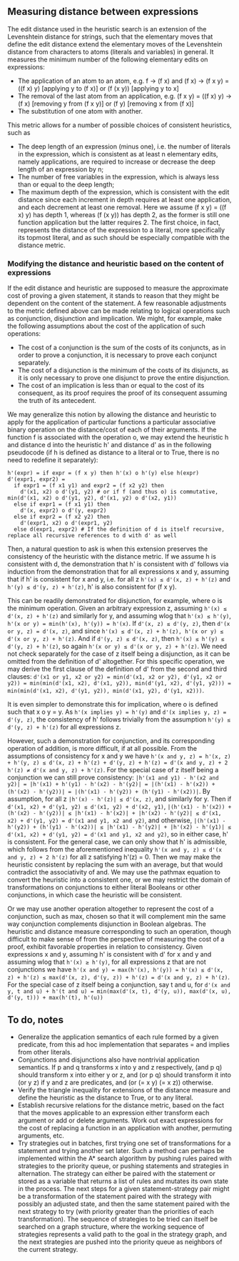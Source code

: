 ## Measuring distance between expressions

The edit distance used in the heuristic search is an extension of the Levenshtein distance for strings, such that the elementary moves that define the edit distance extend the elementary moves of the Levenshtein distance from characters to atoms (literals and variables) in general.
It measures the minimum number of the following elementary edits on expressions:
- The application of an atom to an atom, e.g. f -> (f x) and (f x) -> (f x y) = ((f x) y) [applying y to (f x)] or (f (x y)) [applying y to x]
- The removal of the last atom from an application, e.g. (f x y) = ((f x) y) -> (f x) [removing y from (f x y)] or (f y) [removing x from (f x)]
- The substitution of one atom with another.

This metric allows for a number of possible choices of consistent heuristics, such as
- The deep length of an expression (minus one), i.e. the number of literals in the expression, which is consistent as at least n elementary edits, namely applications, are required to increase or decrease the deep length of an expression by n;
- The number of free variables in the expression, which is always less than or equal to the deep length;
- The maximum depth of the expression, which is consistent with the edit distance since each increment in depth requires at least one application, and each decrement at least one removal. Here we assume (f x y) = ((f x) y) has depth 1, whereas (f (x y)) has depth 2, as the former is still one function application but the latter requires 2.
The first choice, in fact, represents the distance of the expression to a literal, more specifically its topmost literal, and as such should be especially compatible with the distance metric.

### Modifying the distance and heuristic based on the content of expressions

If the edit distance and heuristic are supposed to measure the approximate cost of proving a given statement, it stands to reason that they might be dependent on the content of the statement. A few reasonable adjustments to the metric defined above can be made relating to logical operations such as conjunction, disjunction and implication. We might, for example, make the following assumptions about the cost of the application of such operations:
- The cost of a conjunction is the sum of the costs of its conjuncts, as in order to prove a conjunction, it is necessary to prove each conjunct separately.
- The cost of a disjunction is the minimum of the costs of its disjuncts, as it is only necessary to prove one disjunct to prove the entire disjunction.
- The cost of an implication is less than or equal to the cost of its consequent, as its proof requires the proof of its consequent assuming the truth of its antecedent.

We may generalize this notion by allowing the distance and heuristic to apply for the application of particular functions a particular associative binary operation on the distance/cost of each of their arguments. If the function f is associated with the operation o, we may extend the heuristic h and distance d into the heuristic h' and distance d' as in the following pseudocode (if h is defined as distance to a literal or to True, there is no need to redefine it separately):

```
h'(expr) = if expr = (f x y) then h'(x) o h'(y) else h(expr)
d'(expr1, expr2) =
  if expr1 = (f x1 y1) and expr2 = (f x2 y2) then
    d'(x1, x2) o d'(y1, y2) # or if f (and thus o) is commutative, min(d'(x1, x2) o d'(y1, y2), d'(x1, y2) o d'(x2, y1))
  else if expr1 = (f x1 y1) then
    d'(x, expr2) o d'(y, expr2)
  else if expr2 = (f x2 y2) then
    d'(expr1, x2) o d'(expr1, y2)
  else d(expr1, expr2) # If the definition of d is itself recursive, replace all recursive references to d with d' as well
```

Then, a natural question to ask is when this extension preserves the consistency of the heuristic with the distance metric. If we assume h is consistent with d, the demonstration that h' is consistent with d' follows via induction from the demonstration that for all expressions x and y, assuming that if h' is consistent for x and y, i.e. for all z `h'(x) ≤ d'(x, z) + h'(z)` and `h'(y) ≤ d'(y, z) + h'(z)`, h' is also consistent for (f x y).

This can be readily demonstrated for disjunction, for example, where o is the minimum operation. Given an arbitrary expression z, assuming `h'(x) ≤ d'(x, z) + h'(z)` and similarly for y, and assuming wlog that `h'(x) ≤ h'(y)`, `h'(x or y) = min(h'(x), h'(y)) = h'(x)`. If `d'(x, z) ≤ d'(y, z)`, then `d'(x or y, z) = d'(x, z)`, and since `h'(x) ≤ d'(x, z) + h'(z), h'(x or y) ≤ d'(x or y, z) + h'(z)`. And if `d'(y, z) ≤ d'(x, z)`, then `h'(x) ≤ h'(y) ≤ d'(y, z) + h'(z)`, so again `h'(x or y) ≤ d'(x or y, z) + h'(z)`. 
We need not check separately for the case of z itself being a disjunction, as it can be omitted from the definition of d' altogether. For this specific operation, we may derive the first clause of the definition of d' from the second and third clauses: `d'(x1 or y1, x2 or y2) = min(d'(x1, x2 or y2), d'(y1, x2 or y2)) = min(min(d'(x1, x2), d'(x1, y2)), min(d'(y1, x2), d'(y1, y2))) = min(min(d'(x1, x2), d'(y1, y2)), min(d'(x1, y2), d'(y1, x2)))`.

It is even simpler to demonstrate this for implication, where o is defined such that x o y = y. As `h'(x implies y) = h'(y)` and `d'(x implies y, z) = d'(y, z)`, the consistency of h' follows trivially from the assumption `h'(y) ≤ d'(y, z) + h'(z)` for all expressions z.

However, such a demonstration for conjunction, and its corresponding operation of addition, is more difficult, if at all possible. From the assumptions of consistency for x and y we have `h'(x and y, z) = h'(x, z) + h'(y, z) ≤ d'(x, z) + h'(z) + d'(y, z) + h'(z) = d'(x and y, z) + 2 h'(z) ≠ d'(x and y, z) + h'(z)`. 
For the special case of z itself being a conjunction we can still prove consistency: `|h'(x1 and y1) - h'(x2 and y2)| = |h'(x1) + h'(y1) - h'(x2) - h'(y2)| = |(h'(x1) - h'(x2)) + (h'(x2) - h'(y2))| = |(h'(x1) - h'(y2)) + (h'(y1) - h'(x2))|`. 
By assumption, for all z `|h'(x) - h'(z)| ≤ d'(x, z)`, and similarly for y. Then if `d'(x1, x2) + d'(y1, y2) ≤ d'(x1, y2) + d'(x2, y1)`, `|(h'(x1) - h'(x2)) + (h'(x2) - h'(y2))| ≤ |h'(x1) - h'(x2)| + |h'(x2) - h'(y2)| ≤ d'(x1, x2) + d'(y1, y2) = d'(x1 and y1, x2 and y2)`, and otherwise, `|(h'(x1) - h'(y2)) + (h'(y1) - h'(x2))| ≤ |h'(x1) - h'(y2)| + |h'(x2) - h'(y1)| ≤ d'(x1, x2) + d'(y1, y2) = d'(x1 and y1, x2 and y2)`, so in either case, h' is consistent.
For the general case, we can only show that h' is admissible, which follows from the aforementioned inequality `h'(x and y, z) ≤ d'(x and y, z) + 2 h'(z)` for all z satisfying h'(z) = 0. Then we may make the heuristic consistent by replacing the sum with an average, but that would contradict the associativity of and. We may use the pathmax equation to convert the heuristic into a consistent one, or we may restrict the domain of transformations on conjunctions to either literal Booleans or other conjunctions, in which case the heuristic will be consistent.

Or we may use another operation altogether to represent the cost of a conjunction, such as max, chosen so that it will complement min the same way conjunction complements disjunction in Boolean algebras. The heuristic and distance measure corresponding to such an operation, though difficult to make sense of from the perspective of measuring the cost of a proof, exhibit favorable properties in relation to consistency.
Given expressions x and y, assuming h' is consistent with d' for x and y and assuming wlog that `h'(x) ≥ h'(y)`, for all expressions z that are not conjunctions we have `h'(x and y) = max(h'(x), h'(y)) = h'(x) ≤ d'(x, z) + h'(z) ≤ max(d'(x, z), d'(y, z)) + h'(z) = d'(x and y, z) + h'(z)`. 
For the special case of z itself being a conjunction, say t and u, for `d'(x and y, t and u) + h'(t and u) = min(max(d'(x, t), d'(y, u)), max(d'(x, u), d'(y, t))) + max(h'(t), h'(u))`

## To do, notes

- Generalize the application semantics of each rule formed by a given predicate, from this ad hoc implementation that separates = and implies from other literals.
- Conjunctions and disjunctions also have nontrivial application semantics. If p and q transforms x into y and z respectively, (and p q) should transform x into either y or z, and (or p q) should transform it into (or y z) if y and z are predicates, and (or (= x y) (= x z)) otherwise.
- Verify the triangle inequality for extensions of the distance measure and define the heuristic as the distance to True, or to any literal.
- Establish recursive relations for the distance metric, based on the fact that the moves applicable to an expression either transform each argument or add or delete arguments. Work out exact expressions for the cost of replacing a function in an application with another, permuting arguments, etc.
- Try strategies out in batches, first trying one set of transformations for a statement and trying another set later. Such a method can perhaps be implemented within the A* search algorithm by pushing rules paired with strategies to the priority queue, or pushing statements and strategies in alternation. The strategy can either be paired with the statement or stored as a variable that returns a list of rules and mutates its own state in the process. The next steps for a given statement-strategy pair might be a transformation of the statement paired with the strategy with possibly an adjusted state, and then the same statement paired with the next strategy to try (with priority greater than the priorities of each transformation). The sequence of strategies to be tried can itself be searched on a graph structure, where the working sequence of strategies represents a valid path to the goal in the strategy graph, and the next strategies are pushed into the priority queue as neighbors of the current strategy.